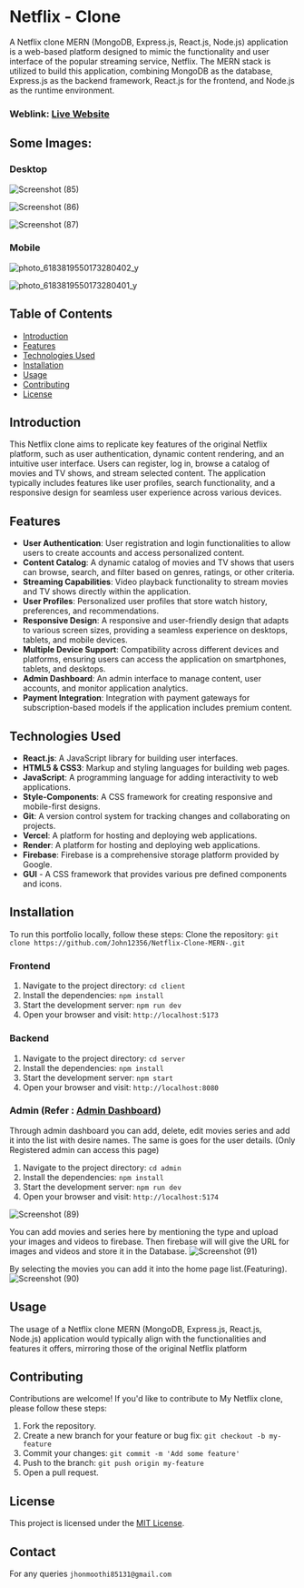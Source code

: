 # Netflix - Clone

A Netflix clone MERN (MongoDB, Express.js, React.js, Node.js) application is a web-based platform designed to mimic the functionality and user interface of the popular streaming service, Netflix. The MERN stack is utilized to build this application, combining MongoDB as the database, Express.js as the backend framework, React.js for the frontend, and Node.js as the runtime environment.

### Weblink: [Live Website](https://netflix-clone-mern-eight.vercel.app/)
## Some Images:
### Desktop

![Screenshot (85)](https://github.com/John12356/Netflix-Clone-MERN/assets/91779049/75489bbe-9425-4f42-a188-f5563ef9efcc)

![Screenshot (86)](https://github.com/John12356/Netflix-Clone-MERN/assets/91779049/06281f2a-1a10-4ae9-9baf-b481b53878c0)

![Screenshot (87)](https://github.com/John12356/Netflix-Clone-MERN/assets/91779049/8aea5682-23b3-4b35-963b-224ddce44e0b)


### Mobile
![photo_6183819550173280402_y](https://github.com/John12356/Netflix-Clone-MERN/assets/91779049/9fe80820-a23f-49eb-8c71-8390785306ba)

![photo_6183819550173280401_y](https://github.com/John12356/Netflix-Clone-MERN/assets/91779049/3fe952d7-bacb-4b8d-a1e9-a7ff405f3477)

## Table of Contents
- [Introduction](#introduction)
- [Features](#features)
- [Technologies Used](#technologies-used)
- [Installation](#installation)
- [Usage](#usage)
- [Contributing](#contributing)
- [License](#license)

## Introduction
This Netflix clone aims to replicate key features of the original Netflix platform, such as user authentication, dynamic content rendering, and an intuitive user interface. Users can register, log in, browse a catalog of movies and TV shows, and stream selected content. The application typically includes features like user profiles, search functionality, and a responsive design for seamless user experience across various devices.

## Features

- **User Authentication**: User registration and login functionalities to allow users to create accounts and access personalized content.
- **Content Catalog**: A dynamic catalog of movies and TV shows that users can browse, search, and filter based on genres, ratings, or other criteria.
- **Streaming Capabilities**: Video playback functionality to stream movies and TV shows directly within the application.
- **User Profiles**: Personalized user profiles that store watch history, preferences, and recommendations.
- **Responsive Design**: A responsive and user-friendly design that adapts to various screen sizes, providing a seamless experience on desktops, tablets, and mobile devices.
- **Multiple Device Support**: Compatibility across different devices and platforms, ensuring users can access the application on smartphones, tablets, and desktops.
- **Admin Dashboard**: An admin interface to manage content, user accounts, and monitor application analytics.
- **Payment Integration**: Integration with payment gateways for subscription-based models if the application includes premium content.

## Technologies Used
- **React.js**: A JavaScript library for building user interfaces.
- **HTML5 & CSS3**: Markup and styling languages for building web pages.
- **JavaScript**: A programming language for adding interactivity to web applications.
- **Style-Components**: A CSS framework for creating responsive and mobile-first designs.
- **Git**: A version control system for tracking changes and collaborating on projects.
- **Vercel**: A platform for hosting and deploying web applications.
- **Render**: A platform for hosting and deploying web applications.
- **Firebase**: Firebase is a comprehensive storage platform provided by Google.
- **GUI** - A CSS framework that provides various pre defined components and icons.

## Installation
To run this portfolio locally, follow these steps:
Clone the repository: `git clone https://github.com/John12356/Netflix-Clone-MERN-.git`

### Frontend
1. Navigate to the project directory: `cd client`
2. Install the dependencies: `npm install`
3. Start the development server: `npm run dev`
4. Open your browser and visit: `http://localhost:5173`
   
### Backend
1. Navigate to the project directory: `cd server`
2. Install the dependencies: `npm install`
3. Start the development server: `npm start`
4. Open your browser and visit: `http://localhost:8080`
   
### Admin (Refer : [Admin Dashboard](https://github.com/John12356/Fully-Responsive-Dashboard))
Through admin dashboard you can add, delete, edit movies series and add it into the list with desire names. The same is goes for the user details.
(Only Registered admin can access this page)

1. Navigate to the project directory: `cd admin`
2. Install the dependencies: `npm install`
3. Start the development server: `npm run dev`
4. Open your browser and visit: `http://localhost:5174`

![Screenshot (89)](https://github.com/John12356/Netflix-Clone-MERN/assets/91779049/bc3e5035-65a5-465d-95e2-0986b666ca5e)

You can add movies and series here by mentioning the type and upload your images and videos to firebase.
Then firebase will will give the URL for images and videos and store it in the Database.
![Screenshot (91)](https://github.com/John12356/Netflix-Clone-MERN/assets/91779049/d3c50ce8-19f4-4f4b-8e59-e893e9f71b59)

By selecting the movies you can add it into the home page list.(Featuring).
![Screenshot (90)](https://github.com/John12356/Netflix-Clone-MERN/assets/91779049/affc5342-d710-4a64-ac58-5953bc174757)

## Usage
The usage of a Netflix clone MERN (MongoDB, Express.js, React.js, Node.js) application would typically align with the functionalities and features it offers, mirroring those of the original Netflix platform
## Contributing
Contributions are welcome! If you'd like to contribute to My Netflix clone, please follow these steps:

1. Fork the repository.
2. Create a new branch for your feature or bug fix: `git checkout -b my-feature`
3. Commit your changes: `git commit -m 'Add some feature'`
4. Push to the branch: `git push origin my-feature`
5. Open a pull request.

## License
This project is licensed under the [MIT License](LICENSE).
## Contact
For any queries `jhonmoothi85131@gmail.com`

